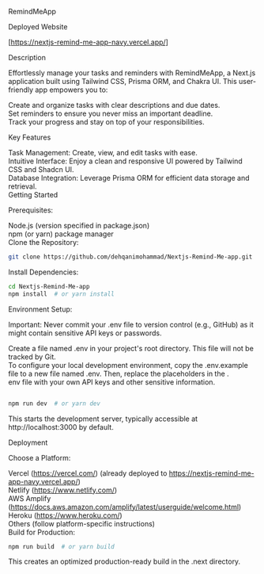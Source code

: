 RemindMeApp

Deployed Website

[https://nextjs-remind-me-app-navy.vercel.app/]

Description

Effortlessly manage your tasks and reminders with RemindMeApp, a Next.js application built using Tailwind CSS, Prisma ORM, and Chakra UI. This user-friendly app empowers you to:

Create and organize tasks with clear descriptions and due dates. <br />
Set reminders to ensure you never miss an important deadline.<br />
Track your progress and stay on top of your responsibilities.<br />

Key Features

Task Management: Create, view, and edit tasks with ease.<br />
Intuitive Interface: Enjoy a clean and responsive UI powered by Tailwind CSS and Shadcn UI.<br />
Database Integration: Leverage Prisma ORM for efficient data storage and retrieval.<br />
Getting Started

Prerequisites:

Node.js (version specified in package.json)<br />
npm (or yarn) package manager<br />
Clone the Repository:<br />

```bash
git clone https://github.com/dehqanimohammad/Nextjs-Remind-Me-app.git

```

Install Dependencies:<br />

```bash
cd Nextjs-Remind-Me-app
npm install  # or yarn install

```

Environment Setup:<br />

Important: Never commit your .env file to version control (e.g., GitHub) as it might contain sensitive API keys or passwords.<br />

Create a file named .env in your project's root directory. This file will not be tracked by Git.<br />
To configure your local development environment, copy the .env.example file to a new file named .env. Then, replace the placeholders in the .<br />env file with your own API keys and other sensitive information.<br />

```bash

npm run dev  # or yarn dev

```

This starts the development server, typically accessible at http://localhost:3000 by default.<br />

Deployment<br />

Choose a Platform:<br />

Vercel (https://vercel.com/) (already deployed to https://nextjs-remind-me-app-navy.vercel.app/)<br />
Netlify (https://www.netlify.com/)<br />
AWS Amplify (https://docs.aws.amazon.com/amplify/latest/userguide/welcome.html)<br />
Heroku (https://www.heroku.com/)<br />
Others (follow platform-specific instructions)<br />
Build for Production:<br />

```bash
npm run build  # or yarn build
```

This creates an optimized production-ready build in the .next directory.<br />

